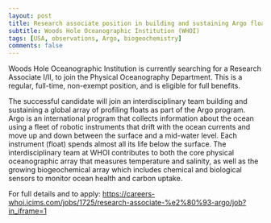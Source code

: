 ```yaml
---
layout: post
title: Research associate position in building and sustaining Argo floats (Woods Hole, Massachusetts)
subtitle: Woods Hole Oceanographic Institution (WHOI)
tags: [USA, observations, Argo, biogeochemistry]
comments: false
---
```


Woods Hole Oceanographic Institution is currently searching for a Research Associate I/II, to join the Physical Oceanography Department. This is a regular, full-time, non-exempt position, and is eligible for full benefits.



The successful candidate will join an interdisciplinary team building and sustaining a global array of profiling floats as part of the Argo program. Argo is an international program that collects information about the ocean using a fleet of robotic instruments that drift with the ocean currents and move up and down between the surface and a mid-water level. Each instrument (float) spends almost all its life below the surface. The interdisciplinary team at WHOI contributes to both the core physical oceanographic array that measures temperature and salinity, as well as the growing biogeochemical array which includes chemical and biological sensors to monitor ocean health and carbon uptake.



For full details and to apply: https://careers-whoi.icims.com/jobs/1725/research-associate-%e2%80%93-argo/job?in_iframe=1
